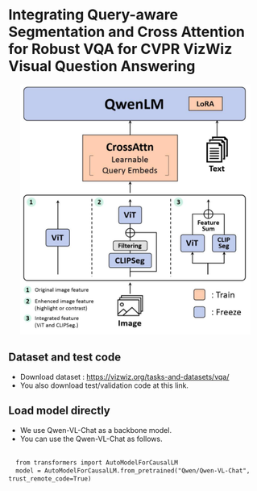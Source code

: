 # Integrating Query-aware Segmentation and Cross Attention for Robust VQA for CVPR VizWiz Visual Question Answering 
<p align="center">
  <img src='Image/model.png'>
</p>


## Dataset and test code
  - Download dataset : https://vizwiz.org/tasks-and-datasets/vqa/
  - You also download test/validation code at this link. 

## Load model directly
  - We use Qwen-VL-Chat as a backbone model. 
  - You can use the Qwen-VL-Chat as follows.
<pre>
<code>
  from transformers import AutoModelForCausalLM
  model = AutoModelForCausalLM.from_pretrained("Qwen/Qwen-VL-Chat", trust_remote_code=True)
</code>
</pre>
